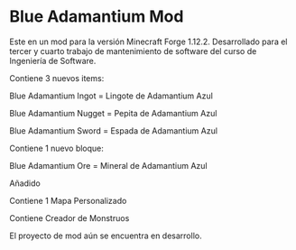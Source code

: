 # Blue Adamantium Mod
Este en un mod para la versión Minecraft Forge 1.12.2. Desarrollado para el tercer  y cuarto trabajo de mantenimiento de software del curso de  Ingeniería de Software.

Contiene 3 nuevos items:

Blue Adamantium Ingot = Lingote de Adamantium Azul

Blue Adamantium Nugget = Pepita de Adamantium Azul

Blue Adamantium Sword = Espada de Adamantium Azul

Contiene 1 nuevo bloque:

Blue Adamantium Ore = Mineral de Adamantium Azul

Añadido 

Contiene 1 Mapa Personalizado

Contiene Creador de Monstruos

El proyecto de mod aún se encuentra en desarrollo.
